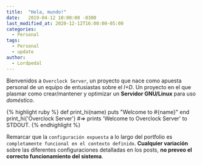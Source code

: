 ```yaml
---
title:  "Hola, mundo!"
date:   2019-04-12 10:00:00 -0300
last_modified_at: 2020-12-12T16:00:00-05:00
categories:
  - Personal
tags:
  - Personal
  - update
author:
  - Lordpedal
---
```


Bienvenidos a `Overclock Server`, un proyecto que nace como apuesta personal de un equipo de entusiastas sobre el *I+D*.
Un proyecto en el que plasmar como crear/mantener y optimizar un **Servidor GNU/Linux** para uso *doméstico*.

{% highlight ruby %}
def print_hi(name)
  puts "Welcome to #{name}"
end
print_hi('Overclock Server')
#=> prints 'Welcome to Overclock Server' to STDOUT.
{% endhighlight %}

Remarcar que la `configuración expuesta` a lo largo del portfolio es `completamente funcional en el contexto definido`. **Cualquier variación** sobre las diferentes configuraciones detalladas en los posts, **no preveo el correcto funcionamiento del sistema**.
